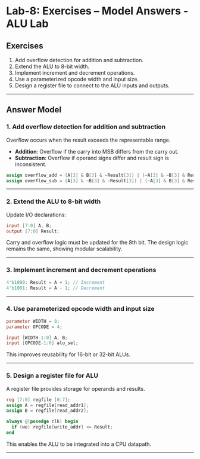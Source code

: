 # Lab-8: Exercises – Model Answers - ALU Lab 

## Exercises
1. Add overflow detection for addition and subtraction.  
2. Extend the ALU to 8-bit width.  
3. Implement increment and decrement operations.  
4. Use a parameterized opcode width and input size.  
5. Design a register file to connect to the ALU inputs and outputs.  

---

## Answer Model

### 1. Add overflow detection for addition and subtraction
Overflow occurs when the result exceeds the representable range.  
- **Addition**: Overflow if the carry into MSB differs from the carry out.  
- **Subtraction**: Overflow if operand signs differ and result sign is inconsistent.  

```verilog
assign overflow_add = (A[3] & B[3] & ~Result[3]) | (~A[3] & ~B[3] & Result[3]);
assign overflow_sub = (A[3] & ~B[3] & ~Result[3]) | (~A[3] & B[3] & Result[3]);
```

---

### 2. Extend the ALU to 8-bit width
Update I/O declarations:  
```verilog
input [7:0] A, B;
output [7:0] Result;
```
Carry and overflow logic must be updated for the 8th bit. The design logic remains the same, showing modular scalability.

---

### 3. Implement increment and decrement operations
```verilog
4'b1000: Result = A + 1; // Increment
4'b1001: Result = A - 1; // Decrement
```

---

### 4. Use parameterized opcode width and input size
```verilog
parameter WIDTH = 8;     
parameter OPCODE = 4;    

input [WIDTH-1:0] A, B;
input [OPCODE-1:0] alu_sel;
```
This improves reusability for 16-bit or 32-bit ALUs.

---

### 5. Design a register file for ALU
A register file provides storage for operands and results.  

```verilog
reg [7:0] regfile [0:7];
assign A = regfile[read_addr1];
assign B = regfile[read_addr2];

always @(posedge clk) begin
  if (we) regfile[write_addr] <= Result;
end
```

This enables the ALU to be integrated into a CPU datapath.

---


